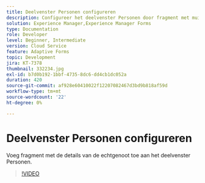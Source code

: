 ```yaml
---
title: Deelvenster Personen configureren
description: Configureer het deelvenster Personen door fragment met muisdetails toe te voegen.
solution: Experience Manager,Experience Manager Forms
type: Documentation
role: Developer
level: Beginner, Intermediate
version: Cloud Service
feature: Adaptive Forms
topic: Development
jira: KT-7378
thumbnail: 332234.jpg
exl-id: b7d0b192-1bbf-4735-8dc6-dd4cb1dc052a
duration: 420
source-git-commit: af928e60410022f12207082467d3bd9b818af59d
workflow-type: tm+mt
source-wordcount: '22'
ht-degree: 0%

---
```


# Deelvenster Personen configureren

Voeg fragment met de details van de echtgenoot toe aan het deelvenster Personen.

>[!VIDEO](https://video.tv.adobe.com/v/332234?quality=12&learn=on)
